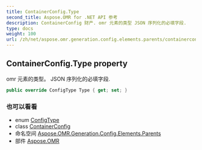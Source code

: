 ```yaml
---
title: ContainerConfig.Type
second_title: Aspose.OMR for .NET API 参考
description: ContainerConfig 财产. omr 元素的类型 JSON 序列化的必填字段.
type: docs
weight: 100
url: /zh/net/aspose.omr.generation.config.elements.parents/containerconfig/type/
---
```

## ContainerConfig.Type property

omr 元素的类型。 JSON 序列化的必填字段.

```csharp
public override ConfigType Type { get; set; }
```

### 也可以看看

* enum [ConfigType](../../../aspose.omr.generation.config.enums/configtype/)
* class [ContainerConfig](../)
* 命名空间 [Aspose.OMR.Generation.Config.Elements.Parents](../../containerconfig/)
* 部件 [Aspose.OMR](../../../)


